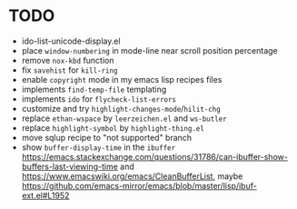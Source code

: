 # TODO

* ido-list-unicode-display.el
* place `window-numbering` in mode-line near scroll position percentage
* remove `nox-kbd` function
* fix `savehist` for `kill-ring`
* enable `copyright` mode in my emacs lisp recipes files
* implements `find-temp-file` templating
* implements `ido` for `flycheck-list-errors`
* customize and try `highlight-changes-mode`/`hilit-chg`
* replace `ethan-wspace` by `leerzeichen.el` and `ws-butler`
* replace `highlight-symbol` by `highlight-thing.el`
* move sqlup recipe to "not supported" branch
* show `buffer-display-time` in the `ibuffer` <https://emacs.stackexchange.com/questions/31786/can-ibuffer-show-buffers-last-viewing-time> and <https://www.emacswiki.org/emacs/CleanBufferList>, maybe <https://github.com/emacs-mirror/emacs/blob/master/lisp/ibuf-ext.el#L1952>
